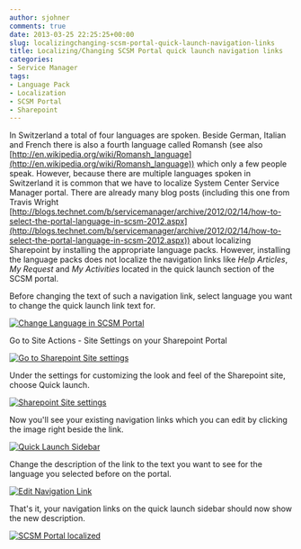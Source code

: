 ```yaml
---
author: sjohner
comments: true
date: 2013-03-25 22:25:25+00:00
slug: localizingchanging-scsm-portal-quick-launch-navigation-links
title: Localizing/Changing SCSM Portal quick launch navigation links
categories:
- Service Manager
tags:
- Language Pack
- Localization
- SCSM Portal
- Sharepoint
---
```


In Switzerland a total of four languages are spoken. Beside German, Italian and French there is also a fourth language called Romansh (see also [http://en.wikipedia.org/wiki/Romansh_language](http://en.wikipedia.org/wiki/Romansh_language)) which only a few people speak. However, because there are multiple languages spoken in Switzerland it is common that we have to localize System Center Service Manager portal. There are already many blog posts (including this one from Travis Wright [http://blogs.technet.com/b/servicemanager/archive/2012/02/14/how-to-select-the-portal-language-in-scsm-2012.aspx](http://blogs.technet.com/b/servicemanager/archive/2012/02/14/how-to-select-the-portal-language-in-scsm-2012.aspx)) about localizing Sharepoint by installing the appropriate language packs. However, installing the language packs does not localize the navigation links like _Help Articles_, _My Request_ and _My Activities_ located in the quick launch section of the SCSM portal.

Before changing the text of such a navigation link, select language you want to change the quick launch link text for.

[![Change Language in SCSM Portal](/images/changelanguage1.png?w=560)](/images/changelanguage1.png)

Go to Site Actions - Site Settings on your Sharepoint Portal

[![Go to Sharepoint Site settings](/images/gotositesettings.png)](/images/gotositesettings.png)

Under the settings for customizing the look and feel of the Sharepoint site, choose Quick launch.

[![Sharepoint Site settings](/images/sitesettings.png?w=560)](/images/sitesettings.png)

Now you'll see your existing navigation links which you can edit by clicking the image right beside the link.

[![Quick Launch Sidebar](/images/quicklaunch.png?w=300)](/images/quicklaunch.png)

Change the description of the link to the text you want to see for the language you selected before on the portal.

[![Edit Navigation Link](/images/editnavigationlink.png?w=560)](/images/editnavigationlink.png)

That's it, your navigation links on the quick launch sidebar should now show the new description.

[![SCSM Portal localized](/images/homelocalized.png?w=560)](/images/homelocalized.png)
